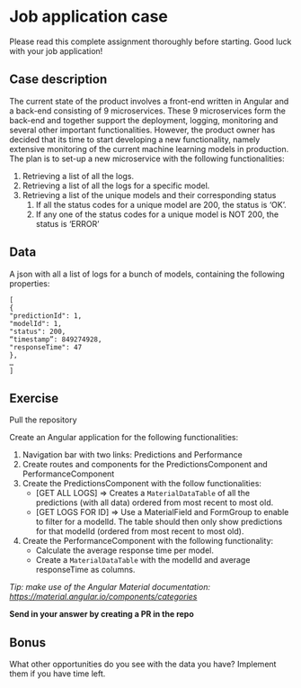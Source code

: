# Job application case

Please read this complete assignment thoroughly before starting. Good luck with your job application!

## Case description

The current state of the product involves a front-end written in Angular and a back-end consisting of 9 microservices. These 9 microservices form the back-end and together support the deployment, logging, monitoring and several other important functionalities. However, the product owner has decided that its time to start developing a new functionality, namely extensive monitoring of the current machine learning models in production. The plan is to set-up a new microservice with the following functionalities:

1. Retrieving a list of all the logs.
2. Retrieving a list of all the logs for a specific model.
3. Retrieving a list of the unique models and their corresponding status
   1. If all the status codes for a unique model are 200, the status is ‘OK’.
   2. If any one of the status codes for a unique model is NOT 200, the status is ‘ERROR’

## Data

A json with all a list of logs for a bunch of models, containing the following properties:

```
[
{
"predictionId": 1,
"modelId": 1,
"status": 200,
“timestamp”: 849274928,
"responseTime": 47
},
…
]
```

## Exercise

Pull the repository

Create an Angular application for the following functionalities:

1. Navigation bar with two links: Predictions and Performance
2. Create routes and components for the PredictionsComponent and PerformanceComponent
3. Create the PredictionsComponent with the follow functionalities:
   * [GET ALL LOGS] => Creates a `MaterialDataTable` of all the predictions (with all data) ordered from most recent to most old.
   * [GET LOGS FOR ID] => Use a MaterialField and FormGroup to enable to filter for a modelId. The table should then only show predictions for that modelId (ordered from most recent to most old).
4. Create the PerformanceComponent with the following functionality:
   * Calculate the average response time per model.
   * Create a `MaterialDataTable` with the modelId and average responseTime as columns. 

*Tip: make use of the Angular Material documentation: https://material.angular.io/components/categories*


**Send in your answer by creating a PR in the repo**

## Bonus

What other opportunities do you see with the data you have? Implement them if you have time left.
